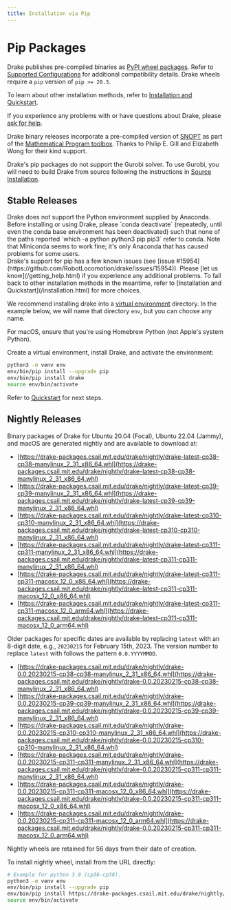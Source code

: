 ```yaml
---
title: Installation via Pip
---
```


# Pip Packages

Drake publishes pre-compiled binaries as
[PyPI wheel packages](https://pypi.org/project/drake/).  Refer to
[Supported Configurations](/installation.html#supported-configurations)
for additional compatibility details.  Drake wheels require a `pip`
version of `pip >= 20.3`.

To learn about other installation methods, refer to
[Installation and Quickstart](/installation.html).

If you experience any problems with or have questions about Drake, please
[ask for help](/getting_help.html).

Drake binary releases incorporate a pre-compiled version of
[SNOPT](https://ccom.ucsd.edu/~optimizers/solvers/snopt/) as part of the
[Mathematical Program toolbox](https://drake.mit.edu/doxygen_cxx/group__solvers.html).
Thanks to Philip E. Gill and Elizabeth Wong for their kind support.

Drake's pip packages do not support the Gurobi solver. To use
Gurobi, you will need to build Drake from source following the instructions
in [Source Installation](/from_source.html).

## Stable Releases

<div class="warning" markdown="1">
Drake does not support the Python environment supplied by Anaconda. Before
installing or using Drake, please `conda deactivate` (repeatedly, until even
the conda base environment has been deactivated) such that none of the paths
reported `which -a python python3 pip pip3` refer to conda.
Note that Miniconda seems to work fine; it's only Anaconda that has caused
problems for some users.
</div>

<div class="warning" markdown="1">
Drake's support for pip has a few known issues (see
[issue #15954](https://github.com/RobotLocomotion/drake/issues/15954)).
Please [let us know](/getting_help.html) if you
experience any additional problems. To fall back to other installation methods
in the meantime, refer to [Installation and Quickstart](/installation.html)
for more choices.
</div>

We recommend installing drake into a
[virtual environment](https://packaging.python.org/guides/installing-using-pip-and-virtual-environments/#creating-a-virtual-environment)
directory.  In the example below, we will name that directory ``env``, but you
can choose any name.

For macOS, ensure that you're using Homebrew Python (not Apple's system Python).

Create a virtual environment, install Drake, and activate the environment:

```bash
python3 -m venv env
env/bin/pip install --upgrade pip
env/bin/pip install drake
source env/bin/activate
````

Refer to [Quickstart](/installation.html#quickstart) for next steps.

## Nightly Releases

Binary packages of Drake for Ubuntu 20.04 (Focal), Ubuntu 22.04 (Jammy), and
macOS are generated nightly and are available to download at:

* [https://drake-packages.csail.mit.edu/drake/nightly/drake-latest-cp38-cp38-manylinux_2_31_x86_64.whl](https://drake-packages.csail.mit.edu/drake/nightly/drake-latest-cp38-cp38-manylinux_2_31_x86_64.whl)
* [https://drake-packages.csail.mit.edu/drake/nightly/drake-latest-cp39-cp39-manylinux_2_31_x86_64.whl](https://drake-packages.csail.mit.edu/drake/nightly/drake-latest-cp39-cp39-manylinux_2_31_x86_64.whl)
* [https://drake-packages.csail.mit.edu/drake/nightly/drake-latest-cp310-cp310-manylinux_2_31_x86_64.whl](https://drake-packages.csail.mit.edu/drake/nightly/drake-latest-cp310-cp310-manylinux_2_31_x86_64.whl)
* [https://drake-packages.csail.mit.edu/drake/nightly/drake-latest-cp311-cp311-manylinux_2_31_x86_64.whl](https://drake-packages.csail.mit.edu/drake/nightly/drake-latest-cp311-cp311-manylinux_2_31_x86_64.whl)
* [https://drake-packages.csail.mit.edu/drake/nightly/drake-latest-cp311-cp311-macosx_12_0_x86_64.whl](https://drake-packages.csail.mit.edu/drake/nightly/drake-latest-cp311-cp311-macosx_12_0_x86_64.whl)
* [https://drake-packages.csail.mit.edu/drake/nightly/drake-latest-cp311-cp311-macosx_12_0_arm64.whl](https://drake-packages.csail.mit.edu/drake/nightly/drake-latest-cp311-cp311-macosx_12_0_arm64.whl)

Older packages for specific dates are available by replacing ``latest`` with an
8-digit date, e.g., ``20230215`` for February 15th, 2023.  The version number to
replace ``latest`` with follows the pattern ``0.0.YYYYMMDD``.

* [https://drake-packages.csail.mit.edu/drake/nightly/drake-0.0.20230215-cp38-cp38-manylinux_2_31_x86_64.whl](https://drake-packages.csail.mit.edu/drake/nightly/drake-0.0.20230215-cp38-cp38-manylinux_2_31_x86_64.whl)
* [https://drake-packages.csail.mit.edu/drake/nightly/drake-0.0.20230215-cp39-cp39-manylinux_2_31_x86_64.whl](https://drake-packages.csail.mit.edu/drake/nightly/drake-0.0.20230215-cp39-cp39-manylinux_2_31_x86_64.whl)
* [https://drake-packages.csail.mit.edu/drake/nightly/drake-0.0.20230215-cp310-cp310-manylinux_2_31_x86_64.whl](https://drake-packages.csail.mit.edu/drake/nightly/drake-0.0.20230215-cp310-cp310-manylinux_2_31_x86_64.whl)
* [https://drake-packages.csail.mit.edu/drake/nightly/drake-0.0.20230215-cp311-cp311-manylinux_2_31_x86_64.whl](https://drake-packages.csail.mit.edu/drake/nightly/drake-0.0.20230215-cp311-cp311-manylinux_2_31_x86_64.whl)
* [https://drake-packages.csail.mit.edu/drake/nightly/drake-0.0.20230215-cp311-cp311-macosx_12_0_x86_64.whl](https://drake-packages.csail.mit.edu/drake/nightly/drake-0.0.20230215-cp311-cp311-macosx_12_0_x86_64.whl)
* [https://drake-packages.csail.mit.edu/drake/nightly/drake-0.0.20230215-cp311-cp311-macosx_12_0_arm64.whl](https://drake-packages.csail.mit.edu/drake/nightly/drake-0.0.20230215-cp311-cp311-macosx_12_0_arm64.whl)

Nightly wheels are retained for 56 days from their date of creation.

To install nightly wheel, install from the URL directly:

```bash
# Example for python 3.8 (cp38-cp38).
python3 -m venv env
env/bin/pip install --upgrade pip
env/bin/pip install https://drake-packages.csail.mit.edu/drake/nightly/drake-latest-cp38-cp38-manylinux_2_31_x86_64.whl
source env/bin/activate
```
